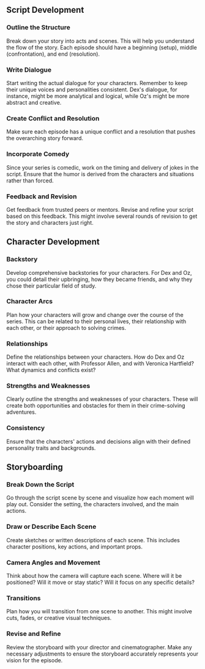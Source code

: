 ## Script Development

### Outline the Structure

Break down your story into acts and scenes. This will help you understand the flow of the story. Each episode should have a beginning (setup), middle (confrontation), and end (resolution).

### Write Dialogue

Start writing the actual dialogue for your characters. Remember to keep their unique voices and personalities consistent. Dex's dialogue, for instance, might be more analytical and logical, while Oz's might be more abstract and creative.

### Create Conflict and Resolution

Make sure each episode has a unique conflict and a resolution that pushes the overarching story forward.

### Incorporate Comedy

Since your series is comedic, work on the timing and delivery of jokes in the script. Ensure that the humor is derived from the characters and situations rather than forced.

### Feedback and Revision

Get feedback from trusted peers or mentors. Revise and refine your script based on this feedback. This might involve several rounds of revision to get the story and characters just right.

## Character Development


### Backstory

Develop comprehensive backstories for your characters. For Dex and Oz, you could detail their upbringing, how they became friends, and why they chose their particular field of study.

### Character Arcs

Plan how your characters will grow and change over the course of the series. This can be related to their personal lives, their relationship with each other, or their approach to solving crimes.

### Relationships

Define the relationships between your characters. How do Dex and Oz interact with each other, with Professor Allen, and with Veronica Hartfield? What dynamics and conflicts exist?

### Strengths and Weaknesses

Clearly outline the strengths and weaknesses of your characters. These will create both opportunities and obstacles for them in their crime-solving adventures.

### Consistency

Ensure that the characters' actions and decisions align with their defined personality traits and backgrounds.

## Storyboarding


### Break Down the Script

Go through the script scene by scene and visualize how each moment will play out. Consider the setting, the characters involved, and the main actions.

### Draw or Describe Each Scene

Create sketches or written descriptions of each scene. This includes character positions, key actions, and important props.

### Camera Angles and Movement

Think about how the camera will capture each scene. Where will it be positioned? Will it move or stay static? Will it focus on any specific details?

### Transitions

Plan how you will transition from one scene to another. This might involve cuts, fades, or creative visual techniques.

### Revise and Refine

Review the storyboard with your director and cinematographer. Make any necessary adjustments to ensure the storyboard accurately represents your vision for the episode.